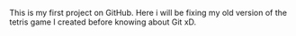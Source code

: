 This is my first project on GitHub. Here i will be fixing my old version of the tetris game I created before knowing about Git xD.
